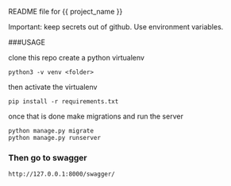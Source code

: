 README file for {{ project_name }}

Important: keep secrets out of github. Use environment variables.

###USAGE

clone this repo
create a python virtualenv 
```
python3 -v venv <folder>
```
then activate the virtualenv
```
pip install -r requirements.txt
```
once that is done make migrations and run the server
```
python manage.py migrate
python manage.py runserver 
```

### Then go to swagger
```
http://127.0.0.1:8000/swagger/
```